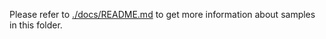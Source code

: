 Please refer to [./docs/README.md] to get more information about samples in this folder.


[./docs/README.md]: docs/README.md